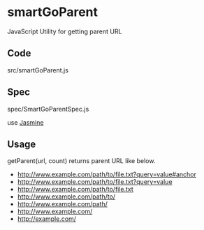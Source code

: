 # smartGoParent
JavaScript Utility for getting parent URL

## Code
src/smartGoParent.js

## Spec
spec/SmartGoParentSpec.js

use [Jasmine](http://pivotal.github.com/jasmine/)

## Usage
getParent(url, count) returns parent URL like below.

  * http://www.example.com/path/to/file.txt?query=value#anchor
  * http://www.example.com/path/to/file.txt?query=value
  * http://www.example.com/path/to/file.txt
  * http://www.example.com/path/to/
  * http://www.example.com/path/
  * http://www.example.com/
  * http://example.com/
